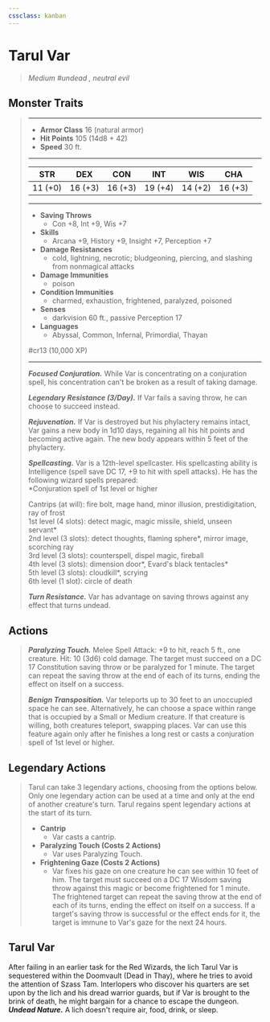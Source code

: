 ```yaml
---
cssclass: kanban
---
```


# Tarul Var
>*Medium #undead , neutral evil*
## Monster Traits
>___
>- **Armor Class** 16 (natural armor)
>- **Hit Points** 105 (14d8 + 42)
>- **Speed** 30 ft.
>___
>|STR|DEX|CON|INT|WIS|CHA|
>|:---:|:---:|:---:|:---:|:---:|:---:|
>|11 (+0)|16 (+3)|16 (+3)|19 (+4)|14 (+2)|16 (+3)|
>___
>- **Saving Throws**
>	 - Con +8, Int +9, Wis +7
>- **Skills**
>	 - Arcana +9, History +9, Insight +7, Perception +7
>- **Damage Resistances**
>	 - cold, lightning, necrotic; bludgeoning, piercing, and slashing from nonmagical attacks
>- **Damage Immunities**
>	 - poison
>- **Condition Immunities**
>	 - charmed, exhaustion, frightened, paralyzed, poisoned
>- **Senses**
>	 - darkvision 60 ft., passive Perception 17
>- **Languages**
>	 - Abyssal, Common, Infernal, Primordial, Thayan
>
> #cr13 (10,000 XP)
>___
>***Focused Conjuration.*** While Var is concentrating on a conjuration spell, his concentration can't be broken as a result of taking damage.  
>
>***Legendary Resistance (3/Day).*** If Var fails a saving throw, he can choose to succeed instead.  
>
>***Rejuvenation.*** If Var is destroyed but his phylactery remains intact, Var gains a new body in 1d10 days, regaining all his hit points and becoming active again. The new body appears within 5 feet of the phylactery.  
>
>***Spellcasting.*** Var is a 12th-level spellcaster. His spellcasting ability is Intelligence (spell save DC 17, +9 to hit with spell attacks). He has the following wizard spells prepared:  
>*Conjuration spell of 1st level or higher  
>
>Cantrips (at will): fire bolt, mage hand, minor illusion, prestidigitation, ray of frost  
>1st level (4 slots): detect magic, magic missile, shield, unseen servant*  
>2nd level (3 slots): detect thoughts, flaming sphere*, mirror image, scorching ray  
>3rd level (3 slots): counterspell, dispel magic, fireball  
>4th level (3 slots): dimension door*, Evard's black tentacles*  
>5th level (3 slots): cloudkill*, scrying  
>6th level (1 slot): circle of death  
>
>
>***Turn Resistance.*** Var has advantage on saving throws against any effect that turns undead.  
>
## Actions
>***Paralyzing Touch.*** Melee Spell Attack: +9 to hit, reach 5 ft., one creature. Hit: 10 (3d6) cold damage. The target must succeed on a DC 17 Constitution saving throw or be paralyzed for 1 minute. The target can repeat the saving throw at the end of each of its turns, ending the effect on itself on a success.  
>
>***Benign Transposition.*** Var teleports up to 30 feet to an unoccupied space he can see. Alternatively, he can choose a space within range that is occupied by a Small or Medium creature. If that creature is willing, both creatures teleport, swapping places. Var can use this feature again only after he finishes a long rest or casts a conjuration spell of 1st level or higher.  
>
## Legendary Actions
>Tarul can take 3 legendary actions, choosing from the options below. Only one legendary action can be used at a time and only at the end of another creature's turn. Tarul regains spent legendary actions at the start of its turn.
>
>- **Cantrip**
>	- Var casts a cantrip.
>- **Paralyzing Touch (Costs 2 Actions)**
>	- Var uses Paralyzing Touch.
>- **Frightening Gaze (Costs 2 Actions)**
>	- Var fixes his gaze on one creature he can see within 10 feet of him. The target must succeed on a DC 17 Wisdom saving throw against this magic or become frightened for 1 minute. The frightened target can repeat the saving throw at the end of each of its turns, ending the effect on itself on a success. If a target's saving throw is successful or the effect ends for it, the target is immune to Var's gaze for the next 24 hours.
## Tarul Var
After failing in an earlier task for the Red Wizards, the lich Tarul Var is sequestered within the Doomvault (Dead in Thay), where he tries to avoid the attention of Szass Tam. Interlopers who discover his quarters are set upon by the lich and his dread warrior guards, but if Var is brought to the brink of death, he might bargain for a chance to escape the dungeon.
***Undead Nature.*** A lich doesn't require air, food, drink, or sleep.